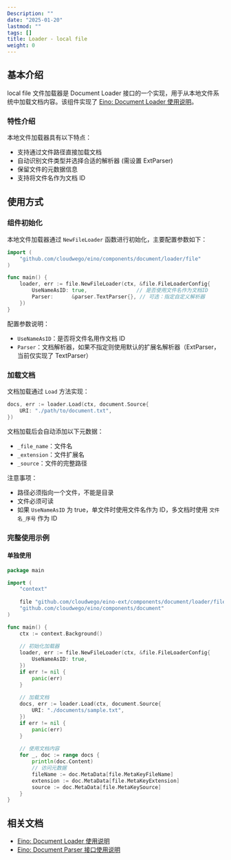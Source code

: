 ```yaml
---
Description: ""
date: "2025-01-20"
lastmod: ""
tags: []
title: Loader - local file
weight: 0
---
```


## **基本介绍**

local file 文件加载器是 Document Loader 接口的一个实现，用于从本地文件系统中加载文档内容。该组件实现了 [Eino: Document Loader 使用说明](/zh/docs/eino/core_modules/components/document_loader_guide)。

### **特性介绍**

本地文件加载器具有以下特点：

- 支持通过文件路径直接加载文档
- 自动识别文件类型并选择合适的解析器 (需设置 ExtParser)
- 保留文件的元数据信息
- 支持将文件名作为文档 ID

## **使用方式**

### **组件初始化**

本地文件加载器通过 `NewFileLoader` 函数进行初始化，主要配置参数如下：

```go
import (
    "github.com/cloudwego/eino/components/document/loader/file"
)

func main() {
    loader, err := file.NewFileLoader(ctx, &file.FileLoaderConfig{
        UseNameAsID: true,                // 是否使用文件名作为文档ID
        Parser:      &parser.TextParser{}, // 可选：指定自定义解析器
    })
}
```

配置参数说明：

- `UseNameAsID`：是否将文件名用作文档 ID
- `Parser`：文档解析器，如果不指定则使用默认的扩展名解析器（ExtParser，当前仅实现了 TextParser）

### **加载文档**

文档加载通过 `Load` 方法实现：

```go
docs, err := loader.Load(ctx, document.Source{
    URI: "./path/to/document.txt",
})
```

文档加载后会自动添加以下元数据：

- `_file_name`：文件名
- `_extension`：文件扩展名
- `_source`：文件的完整路径

注意事项：

- 路径必须指向一个文件，不能是目录
- 文件必须可读
- 如果 `UseNameAsID` 为 true，单文件时使用文件名作为 ID，多文档时使用 `文件名_序号` 作为 ID

### **完整使用示例**

#### **单独使用**

```go
package main

import (
    "context"
    
    file "github.com/cloudwego/eino-ext/components/document/loader/file"
    "github.com/cloudwego/eino/components/document"
)

func main() {
    ctx := context.Background()
    
    // 初始化加载器
    loader, err := file.NewFileLoader(ctx, &file.FileLoaderConfig{
        UseNameAsID: true,
    })
    if err != nil {
        panic(err)
    }
    
    // 加载文档
    docs, err := loader.Load(ctx, document.Source{
        URI: "./documents/sample.txt",
    })
    if err != nil {
        panic(err)
    }
    
    // 使用文档内容
    for _, doc := range docs {
        println(doc.Content)
        // 访问元数据
        fileName := doc.MetaData[file.MetaKeyFileName]
        extension := doc.MetaData[file.MetaKeyExtension]
        source := doc.MetaData[file.MetaKeySource]
    }
}
```

## **相关文档**

- [Eino: Document Loader 使用说明](/zh/docs/eino/core_modules/components/document_loader_guide)
- [Eino: Document Parser 接口使用说明](/zh/docs/eino/core_modules/components/document_loader_guide/document_parser_interface_guide)
